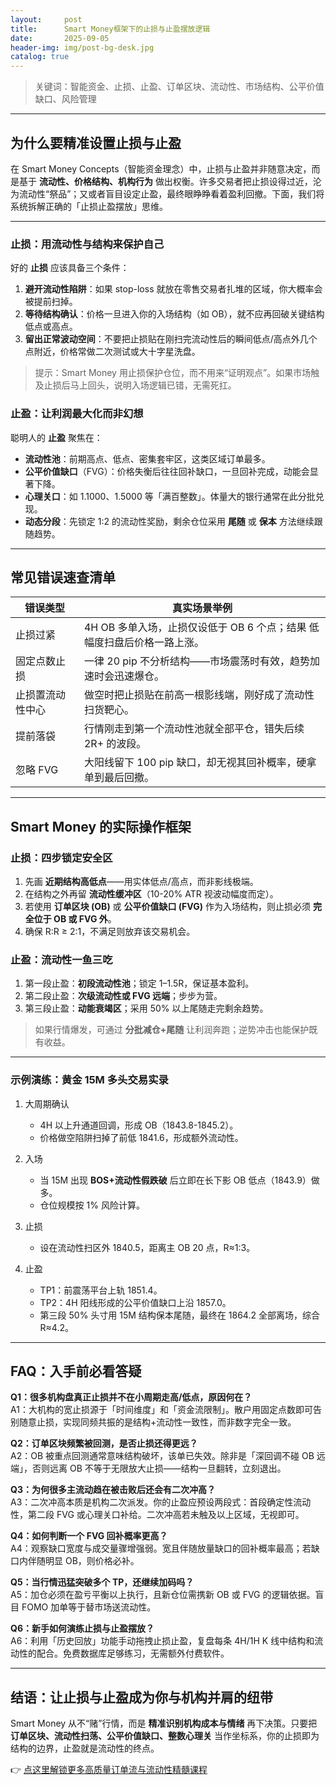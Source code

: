 ```yaml
---
layout:     post
title:      Smart Money框架下的止损与止盈摆放逻辑
date:       2025-09-05
header-img: img/post-bg-desk.jpg
catalog: true
---
```


> 关键词：智能资金、止损、止盈、订单区块、流动性、市场结构、公平价值缺口、风险管理

---

## 为什么要精准设置止损与止盈

在 Smart Money Concepts（智能资金理念）中，止损与止盈并非随意决定，而是基于 **流动性、价格结构、机构行为** 做出权衡。许多交易者把止损设得过近，沦为流动性“祭品”；又或者盲目设定止盈，最终眼睁睁看着盈利回撤。下面，我们将系统拆解正确的「止损止盈摆放」思维。

---

### 止损：用流动性与结构来保护自己

好的 **止损** 应该具备三个条件：

1. **避开流动性陷阱**：如果 stop-loss 就放在零售交易者扎堆的区域，你大概率会被提前扫掉。
2. **等待结构确认**：价格一旦进入你的入场结构（如 OB），就不应再回破关键结构低点或高点。
3. **留出正常波动空间**：不要把止损贴在刚扫完流动性后的瞬间低点/高点外几个点附近，价格常做二次测试或大十字星洗盘。

> 提示：Smart Money 用止损保护仓位，而不用来“证明观点”。如果市场触及止损后马上回头，说明入场逻辑已错，无需死扛。

### 止盈：让利润最大化而非幻想

聪明人的 **止盈** 聚焦在：

- **流动性池**：前期高点、低点、密集套牢区，这类区域订单最多。
- **公平价值缺口**（FVG）：价格失衡后往往回补缺口，一旦回补完成，动能会显著下降。
- **心理关口**：如 1.1000、1.5000 等「满百整数」。体量大的银行通常在此分批兑现。
- **动态分段**：先锁定 1:2 的流动性奖励，剩余仓位采用 **尾随** 或 **保本** 方法继续跟随趋势。

---

## 常见错误速查清单

| 错误类型       | 真实场景举例 |
|----------------|--------------|
| 止损过紧       | 4H OB 多单入场，止损仅设低于 OB 6 个点；结果 低幅度扫盘后价格一路上涨。 |
| 固定点数止损   | 一律 20 pip 不分析结构——市场震荡时有效，趋势加速时会迅速爆仓。 |
| 止损置流动性中心 | 做空时把止损贴在前高一根影线端，刚好成了流动性扫货靶心。 |
| 提前落袋       | 行情刚走到第一个流动性池就全部平仓，错失后续 2R+ 的波段。 |
| 忽略 FVG       | 大阳线留下 100 pip 缺口，却无视其回补概率，硬拿单到最后回撤。 |

---

## Smart Money 的实际操作框架

### 止损：四步锁定安全区

1. 先画 **近期结构高低点**——用实体低点/高点，而非影线极端。
2. 在结构之外再留 **流动性缓冲区**（10-20% ATR 视波动幅度而定）。
3. 若使用 **订单区块 (OB)** 或 **公平价值缺口 (FVG)** 作为入场结构，则止损必须 **完全位于 OB 或 FVG 外**。
4. 确保 R:R ≥ 2:1，不满足则放弃该交易机会。

### 止盈：流动性一鱼三吃

1. 第一段止盈：**初段流动性池**；锁定 1–1.5R，保证基本盈利。
2. 第二段止盈：**次级流动性或 FVG 远端**；步步为营。
3. 第三段止盈：**动能衰竭区**；采用 50% 以上尾随走完剩余趋势。

> 如果行情爆发，可通过 **分批减仓+尾随** 让利润奔跑；逆势冲击也能保护既有收益。

---

### 示例演练：黄金 15M 多头交易实录

1. 大周期确认  
   - 4H 以上升通道回调，形成 OB（1843.8-1845.2）。  
   - 价格做空陷阱扫掉了前低 1841.6，形成额外流动性。

2. 入场  
   - 当 15M 出现 **BOS+流动性假跌破** 后立即在长下影 OB 低点（1843.9）做多。  
   - 仓位规模按 1% 风险计算。

3. 止损  
   - 设在流动性扫区外 1840.5，距离主 OB 20 点，R≈1:3。

4. 止盈  
   - TP1：前震荡平台上轨 1851.4。  
   - TP2：4H 阳线形成的公平价值缺口上沿 1857.0。  
   - 第三段 50% 头寸用 15M 结构保本尾随，最终在 1864.2 全部离场，综合 R≈4.2。

---

## FAQ：入手前必看答疑

**Q1：很多机构盘真正止损并不在小周期走高/低点，原因何在？**  
A1：大机构的宽止损源于「时间维度」和「资金流限制」。散户用固定点数即可告别随意止损，实现同频共振的是结构+流动性一致性，而非数字完全一致。

**Q2：订单区块频繁被回测，是否止损还得更远？**  
A2：OB 被重点回测通常意味结构破坏，该单已失效。除非是「深回调不碰 OB 远端」，否则远离 OB 不等于无限放大止损——结构一旦翻转，立刻退出。

**Q3：为何很多主流动趋在被击败后还会有二次冲高？**  
A3：二次冲高本质是机构二次派发。你的止盈应预设两段式：首段确定性流动性，第二段 FVG 或心理关口补给。二次冲高若未触及以上区域，无视即可。

**Q4：如何判断一个 FVG 回补概率更高？**  
A4：观察缺口宽度与成交量骤增强弱。宽且伴随放量缺口的回补概率最高；若缺口内伴随明显 OB，则价格必补。

**Q5：当行情迅猛突破多个 TP，还继续加码吗？**  
A5：加仓必须在盈亏平衡以上执行，且新仓位需携新 OB 或 FVG 的逻辑依据。盲目 FOMO 加单等于替市场送流动性。

**Q6：新手如何演练止损与止盈摆放？**  
A6：利用「历史回放」功能手动拖拽止损止盈，复盘每条 4H/1H K 线中结构和流动性的配合。免费数据库足够练习，无需额外付费软件。

---

## 结语：让止损与止盈成为你与机构并肩的纽带

Smart Money 从不“赌”行情，而是 **精准识别机构成本与情绪** 再下决策。只要把 **订单区块、流动性扫荡、公平价值缺口、整数心理关** 当作坐标系，你的止损即为结构的边界，止盈就是流动性的终点。

👉 [点这里解锁更多高质量订单流与流动性精髓课程](https://okxdog.com/)